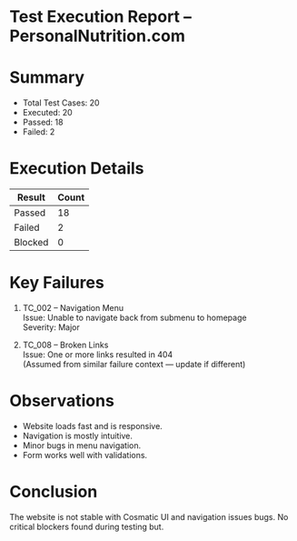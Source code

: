 # Test Execution Report – PersonalNutrition.com

# Summary
- Total Test Cases: 20
- Executed: 20
- Passed: 18
- Failed: 2

# Execution Details

| Result  | Count |
|---------|-------|
| Passed  | 18    |
| Failed  | 2     |
| Blocked | 0     |

# Key Failures
1. TC_002 – Navigation Menu  
   Issue: Unable to navigate back from submenu to homepage  
   Severity: Major

2. TC_008 – Broken Links  
   Issue: One or more links resulted in 404  
   (Assumed from similar failure context — update if different)

# Observations
- Website loads fast and is responsive.
- Navigation is mostly intuitive.
- Minor bugs in menu navigation.
- Form works well with validations.

# Conclusion
The website is not stable with Cosmatic UI and navigation issues bugs. No critical blockers found during testing but.
